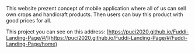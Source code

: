 This website prezent concept of mobile application where all of us can sell own crops and handicraft products. Then users can buy this product with good prices for all.

This project you can see on this address: [https://puci2020.github.io/Fuddi-Landing-Page/#/](https://puci2020.github.io/Fuddi-Landing-Page/#/Fuddi-Landing-Page/home)
